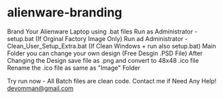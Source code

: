 # alienware-branding
Brand Your Alienware Laptop using .bat files
Run as Administrator - setup.bat (If Orginal Factory Image Only)
Run ad Administrator - Clean_User_Setup_Extra.bat (If Clean Windows + run also setup.bat)
Main Folder you can change your own design (Free Desgin .PSD File)
After Changing the Design save file as .png and convert to 48x48 .ico file 
Rename the .ico file as same as "Image" Folder

Try run now - All Batch files are clean code.
Contact me if Need Any Help!
devomman@gmail.com
